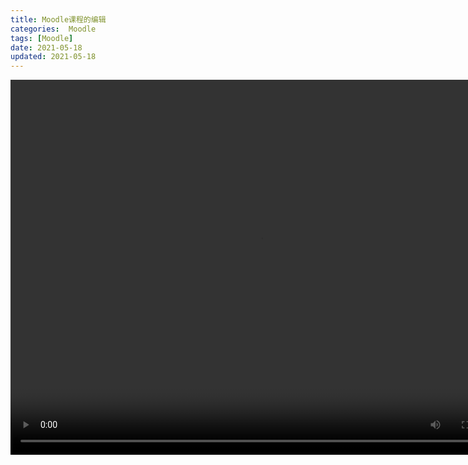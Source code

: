 ```yaml
---
title: Moodle课程的编辑
categories:  Moodle
tags: [Moodle]
date: 2021-05-18
updated: 2021-05-18
---
```


<video src="https://www.woteach.cn/pluginfile.php/943/mod_resource/content/1/4.1%20Moodle%E8%AF%BE%E7%A8%8B%E7%BC%96%E8%BE%91.mp4" width="800px" height="600px" controls="controls"></video>